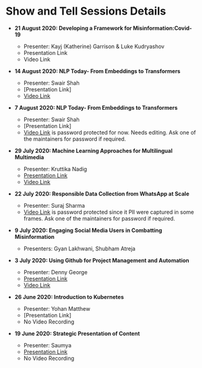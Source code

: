 # Show and Tell Sessions Details


* **21 August 2020: Developing a Framework for Misinformation:Covid-19**
  * Presenter: Kayj (Katherine) Garrison & Luke Kudryashov
  * Presentation Link
  * Video Link

* **14 August 2020: NLP Today- From Embeddings to Transformers**
  * Presenter: Swair Shah
  * [Presentation Link]
  * [Video Link](https://www.youtube.com/watch?v=cCrCuMSbZpc) 
  
* **7 August 2020: NLP Today- From Embeddings to Transformers**
  * Presenter: Swair Shah
  * [Presentation Link]
  * [Video Link](https://vimeo.com/448477917) is password protected for now. Needs editing. Ask one of the maintainers for password if required.

* **29 July 2020: Machine Learning Approaches for Multilingual Multimedia**
  * Presenter: Kruttika Nadig
  * [Presentation Link](https://github.com/tattle-made/docs/blob/master/working_groups/content_relevance/ShowAndTell_Multimodal_ML.pdf)
  * [Video Link](https://www.youtube.com/watch?v=7fDzLKq_bOI&feature=youtu.be) 

* **22 July 2020: Responsible Data Collection from WhatsApp at Scale**
  * Presenter: Suraj Sharma
  * [Video Link](https://vimeo.com/441454520) is password protected since it PII were captured in some frames. Ask one of the maintainers for password if required. 

* **9 July 2020: Engaging Social Media Users in Combatting Misinformation**
  * Presenters: Gyan Lakhwani, Shubham Atreja

* **3 July 2020: Using Github for Project Management and Automation**
  * Presenter: Denny George
  * [Presentation Link](https://docs.google.com/presentation/d/1fnGdLpvKCTNXhZBXYlYW4rgNwSiB66MfTZPCMBarHd8/edit?usp=sharing)
  * [Video Link](https://www.youtube.com/watch?v=2RrPHdKcGX4)

* **26 June 2020: Introduction to Kubernetes**
  * Presenter: Yohan Matthew
  * [Presentation Link]
  * No Video Recording

* **19 June 2020: Strategic Presentation of Content**
  * Presenter: Saumya 
  * [Presentation Link](https://github.com/tattle-made/docs/blob/master/working_groups/strategic_presentation/StrategicPresentation_ShowandTell.pdf)
  * No Video Recording
